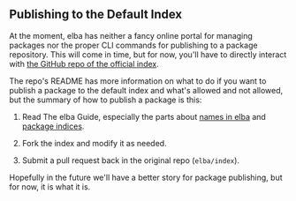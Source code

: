 ## Publishing to the Default Index

At the moment, elba has neither a fancy online portal for managing packages nor the proper CLI commands for publishing to a package repository. This will come in time, but for now, you'll have to directly interact with [the GitHub repo of the official index](https://github.com/elba/index).

The repo's README has more information on what to do if you want to publish a package to the default index and what's allowed and not allowed, but the summary of how to publish a package is this:

  1. Read The elba Guide, especially the parts about [names in elba](./manifest.md) and [package indices](../reference/indices.md).

  2. Fork the index and modify it as needed.

  3. Submit a pull request back in the original repo (`elba/index`).

Hopefully in the future we'll have a better story for package publishing, but for now, it is what it is.